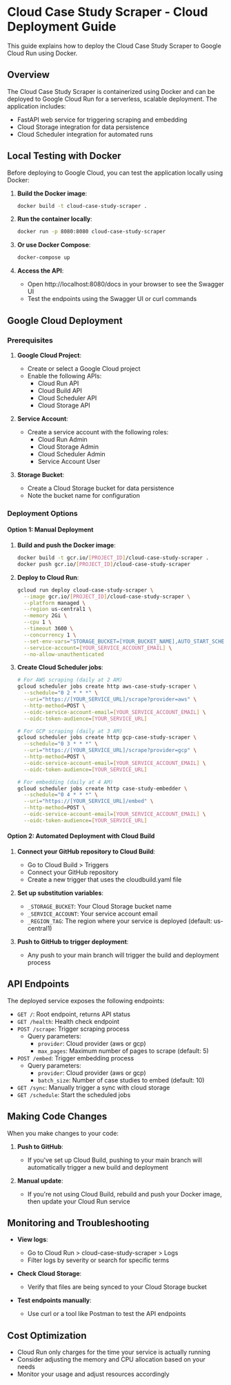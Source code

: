# Cloud Case Study Scraper - Cloud Deployment Guide

This guide explains how to deploy the Cloud Case Study Scraper to Google Cloud Run using Docker.

## Overview

The Cloud Case Study Scraper is containerized using Docker and can be deployed to Google Cloud Run for a serverless, scalable deployment. The application includes:

- FastAPI web service for triggering scraping and embedding
- Cloud Storage integration for data persistence
- Cloud Scheduler integration for automated runs

## Local Testing with Docker

Before deploying to Google Cloud, you can test the application locally using Docker:

1. **Build the Docker image**:
   ```bash
   docker build -t cloud-case-study-scraper .
   ```

2. **Run the container locally**:
   ```bash
   docker run -p 8080:8080 cloud-case-study-scraper
   ```

3. **Or use Docker Compose**:
   ```bash
   docker-compose up
   ```

4. **Access the API**:
   - Open http://localhost:8080/docs in your browser to see the Swagger UI
   - Test the endpoints using the Swagger UI or curl commands

## Google Cloud Deployment

### Prerequisites

1. **Google Cloud Project**:
   - Create or select a Google Cloud project
   - Enable the following APIs:
     - Cloud Run API
     - Cloud Build API
     - Cloud Scheduler API
     - Cloud Storage API

2. **Service Account**:
   - Create a service account with the following roles:
     - Cloud Run Admin
     - Cloud Storage Admin
     - Cloud Scheduler Admin
     - Service Account User

3. **Storage Bucket**:
   - Create a Cloud Storage bucket for data persistence
   - Note the bucket name for configuration

### Deployment Options

#### Option 1: Manual Deployment

1. **Build and push the Docker image**:
   ```bash
   docker build -t gcr.io/[PROJECT_ID]/cloud-case-study-scraper .
   docker push gcr.io/[PROJECT_ID]/cloud-case-study-scraper
   ```

2. **Deploy to Cloud Run**:
   ```bash
   gcloud run deploy cloud-case-study-scraper \
     --image gcr.io/[PROJECT_ID]/cloud-case-study-scraper \
     --platform managed \
     --region us-central1 \
     --memory 2Gi \
     --cpu 1 \
     --timeout 3600 \
     --concurrency 1 \
     --set-env-vars="STORAGE_BUCKET=[YOUR_BUCKET_NAME],AUTO_START_SCHEDULER=true" \
     --service-account=[YOUR_SERVICE_ACCOUNT_EMAIL] \
     --no-allow-unauthenticated
   ```

3. **Create Cloud Scheduler jobs**:
   ```bash
   # For AWS scraping (daily at 2 AM)
   gcloud scheduler jobs create http aws-case-study-scraper \
     --schedule="0 2 * * *" \
     --uri="https://[YOUR_SERVICE_URL]/scrape?provider=aws" \
     --http-method=POST \
     --oidc-service-account-email=[YOUR_SERVICE_ACCOUNT_EMAIL] \
     --oidc-token-audience=[YOUR_SERVICE_URL]

   # For GCP scraping (daily at 3 AM)
   gcloud scheduler jobs create http gcp-case-study-scraper \
     --schedule="0 3 * * *" \
     --uri="https://[YOUR_SERVICE_URL]/scrape?provider=gcp" \
     --http-method=POST \
     --oidc-service-account-email=[YOUR_SERVICE_ACCOUNT_EMAIL] \
     --oidc-token-audience=[YOUR_SERVICE_URL]

   # For embedding (daily at 4 AM)
   gcloud scheduler jobs create http case-study-embedder \
     --schedule="0 4 * * *" \
     --uri="https://[YOUR_SERVICE_URL]/embed" \
     --http-method=POST \
     --oidc-service-account-email=[YOUR_SERVICE_ACCOUNT_EMAIL] \
     --oidc-token-audience=[YOUR_SERVICE_URL]
   ```

#### Option 2: Automated Deployment with Cloud Build

1. **Connect your GitHub repository to Cloud Build**:
   - Go to Cloud Build > Triggers
   - Connect your GitHub repository
   - Create a new trigger that uses the cloudbuild.yaml file

2. **Set up substitution variables**:
   - `_STORAGE_BUCKET`: Your Cloud Storage bucket name
   - `_SERVICE_ACCOUNT`: Your service account email
   - `_REGION_TAG`: The region where your service is deployed (default: us-central1)

3. **Push to GitHub to trigger deployment**:
   - Any push to your main branch will trigger the build and deployment process

## API Endpoints

The deployed service exposes the following endpoints:

- `GET /`: Root endpoint, returns API status
- `GET /health`: Health check endpoint
- `POST /scrape`: Trigger scraping process
  - Query parameters:
    - `provider`: Cloud provider (aws or gcp)
    - `max_pages`: Maximum number of pages to scrape (default: 5)
- `POST /embed`: Trigger embedding process
  - Query parameters:
    - `provider`: Cloud provider (aws or gcp)
    - `batch_size`: Number of case studies to embed (default: 10)
- `GET /sync`: Manually trigger a sync with cloud storage
- `GET /schedule`: Start the scheduled jobs

## Making Code Changes

When you make changes to your code:

1. **Push to GitHub**:
   - If you've set up Cloud Build, pushing to your main branch will automatically trigger a new build and deployment

2. **Manual update**:
   - If you're not using Cloud Build, rebuild and push your Docker image, then update your Cloud Run service

## Monitoring and Troubleshooting

- **View logs**:
  - Go to Cloud Run > cloud-case-study-scraper > Logs
  - Filter logs by severity or search for specific terms

- **Check Cloud Storage**:
  - Verify that files are being synced to your Cloud Storage bucket

- **Test endpoints manually**:
  - Use curl or a tool like Postman to test the API endpoints

## Cost Optimization

- Cloud Run only charges for the time your service is actually running
- Consider adjusting the memory and CPU allocation based on your needs
- Monitor your usage and adjust resources accordingly 